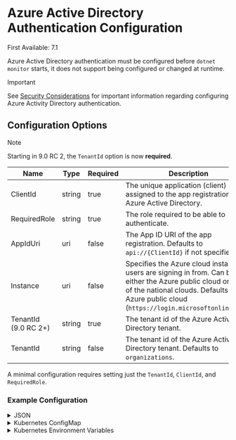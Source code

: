 # Azure Active Directory Authentication Configuration

First Available: 7.1

Azure Active Directory authentication must be configured before `dotnet monitor` starts, it does not support being configured or changed at runtime.

> [!IMPORTANT]
> See [Security Considerations](../security-considerations.md#azure-active-directory-authentication-entra-id) for important information regarding configuring Azure Activity Directory authentication.

## Configuration Options

> [!NOTE]
> Starting in 9.0 RC 2, the `TenantId` option is now **required**.

| Name | Type | Required | Description |
|---|---|---|---|
| ClientId | string | true | The unique application (client) id assigned to the app registration in Azure Active Directory. |
| RequiredRole | string | true | The role required to be able to authenticate. |
| AppIdUri | uri | false | The App ID URI of the app registration. Defaults to `api://{ClientId}` if not specified. |
| Instance | uri | false | Specifies the Azure cloud instance users are signing in from. Can be either the Azure public cloud or one of the national clouds. Defaults to the Azure public cloud (`https://login.microsoftonline.com`). |
| TenantId (9.0 RC 2+) | string | true | The tenant id of the Azure Active Directory tenant. |
| TenantId | string | false | The tenant id of the Azure Active Directory tenant. Defaults to `organizations`. |

A minimal configuration requires setting just the `TenantId`, `ClientId`, and `RequiredRole`.

### Example Configuration

<details>
  <summary>JSON</summary>

  ```json
  {
      "Authentication": {
          "AzureAd": {
            "TenantId": "6f565143-0d4c-4e44-a35b-974e4b2f78a0",
            "ClientId": "5eaf6ccc-e8c1-47c6-a68c-a6453172c655",
            "RequiredRole": "Application.Access"
          }
      }
  }
  ```
</details>

<details>
  <summary>Kubernetes ConfigMap</summary>

  ```yaml
  Authentication__AzureAd__TenantId: "6f565143-0d4c-4e44-a35b-974e4b2f78a0"
  Authentication__AzureAd__ClientId: "5eaf6ccc-e8c1-47c6-a68c-a6453172c655"
  Authentication__AzureAd__RequiredRole: "Application.Access"
  ```
</details>

<details>
  <summary>Kubernetes Environment Variables</summary>

  ```yaml
  - name: DotnetMonitor_Authentication__AzureAd__TenantId
    value: "6f565143-0d4c-4e44-a35b-974e4b2f78a0"
  - name: DotnetMonitor_Authentication__AzureAd__ClientId
    value: "5eaf6ccc-e8c1-47c6-a68c-a6453172c655"
  - name: DotnetMonitor_Authentication__AzureAd__RequiredRole
    value: "Application.Access"
  ```
</details>
